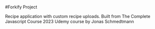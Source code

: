 #Forkify Project

Recipe application with custom recipe uploads.
Built from The Complete Javascript Course 2023  Udemy course by Jonas Schmedtmann 
